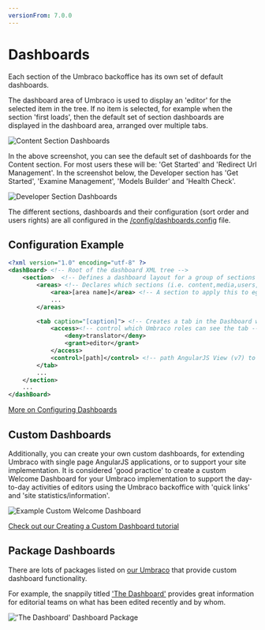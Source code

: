 ```yaml
---
versionFrom: 7.0.0
---
```

# Dashboards

Each section of the Umbraco backoffice has its own set of default dashboards.

The dashboard area of Umbraco is used to display an 'editor' for the selected item in the tree. If no item is selected, for example when the section 'first loads', then the default set of section dashboards are displayed in the dashboard area, arranged over multiple tabs.

![Content Section Dashboards](images/content-dashboards.png)

In the above screenshot, you can see the default set of dashboards for the Content section. For most users these will be: 'Get Started' and 'Redirect Url Management'. In the screenshot below, the Developer section has 'Get Started', 'Examine Management', 'Models Builder' and 'Health Check'.

![Developer Section Dashboards](images/developer-dashboards.png)

The different sections, dashboards and their configuration (sort order and users rights) are all configured in the [/config/dashboards.config](../../Reference/Config/dashboard/index.md) file.

## Configuration Example

```xml
<?xml version="1.0" encoding="utf-8" ?> 
<dashBoard> <!-- Root of the dashboard XML tree -->
	<section>  <!-- Defines a dashboard layout for a group of sections -->
		<areas> <!-- Declares which sections (i.e. content,media,users,[your own]-->
			<area>[area name]</area> <!-- A section to apply this to eg 'content' -->
			...
		</areas>

		<tab caption="[caption]"> <!-- Creates a tab in the Dashboard with the assigned caption -->
			<access><!-- control which Umbraco roles can see the tab -->
				<deny>translator</deny>
				<grant>editor</grant>
			</access>
			<control>[path]</control> <!-- path AngularJS View (v7) to load into the tab -->
		</tab>
		...
	</section>
	...
</dashBoard>
```

[More on Configuring Dashboards](../../Reference/Config/dashboard/index.md)

## Custom Dashboards

Additionally, you can create your own custom dashboards, for extending Umbraco with single page AngularJS applications, or to support your site implementation. It is considered 'good practice' to create a custom Welcome Dashboard for your Umbraco implementation to support the day-to-day activities of editors using the Umbraco backoffice with 'quick links' and 'site statistics/information'.

![Example Custom Welcome Dashboard](images/welcome-example.png)

[Check out our Creating a Custom Dashboard tutorial](../../Tutorials/Creating-a-Custom-Dashboard/index.md)

## Package Dashboards

There are lots of packages listed on <a href="/projects/?category=Backoffice%20extensions">our Umbraco</a> that provide custom dashboard functionality.

For example, the snappily titled <a href="/projects/backoffice-extensions/the-dashboard/">'The Dashboard'</a> provides great information for editorial teams on what has been edited recently and by whom.

!['The Dashboard' Dashboard Package](images/the-dashboard-package.png)

